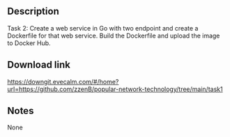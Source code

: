 ## Description

Task 2: Create a web service in Go with two endpoint and create a Dockerfile for that web service. Build the Dockerfile and upload the image to Docker Hub.

## Download link

<https://downgit.evecalm.com/#/home?url=https://github.com/zzenB/popular-network-technology/tree/main/task1>

## Notes

None
